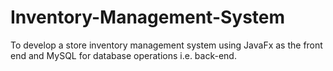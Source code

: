 # Inventory-Management-System
To develop a store inventory management system using JavaFx as the front end and MySQL for database operations i.e. back-end.
